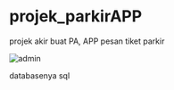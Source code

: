 # projek_parkirAPP
projek akir buat PA, APP pesan tiket parkir

![admin](https://user-images.githubusercontent.com/97945445/149911646-d884bcf2-12e1-42c8-8b26-ce42c7345805.PNG)

databasenya sql


